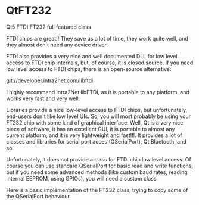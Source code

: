 # QtFT232
Qt5 FTDI FT232 full featured class

FTDI chips are great!! They save us a lot of time, they work quite well, and they almost don't need any device driver.
 

FTDI also provides a very nice and well documented DLL for low level access to FTDI chip internals, but, of course, it is closed source. If you need low level access to FTDI chips, there is an open-source alternative:

git://developer.intra2net.com/libftdi

 
I highly recommend Intra2Net libFTDI, as it is portable to any platform, and works very fast and very well.

 
Libraries provide a nice low-level access to FTDI chips, but unfortunately, end-users don't like low level UIs. So, you will most probably be using your FT232 chip with some kind of graphical interface. Well, Qt is a very nice piece of software, it has an excellent GUI, it is portable to almost any current platform, and it is very lightweight and fast!!!. It provides a lot of classes and libraries for serial port acces (QSerialPort), Qt Bluetooth, and so.

Unfortunately, it does not provide a class for FTDI chip low level access. Of course you can use standard QSerialPort for basic read and write functions, but if you need some advanced methods (like custom baud rates, reading internal EEPROM, using GPIOs), you will need a custom class.
 

Here is a basic implementation of the FT232 class, trying to copy some of the QSerialPort behaviour.
